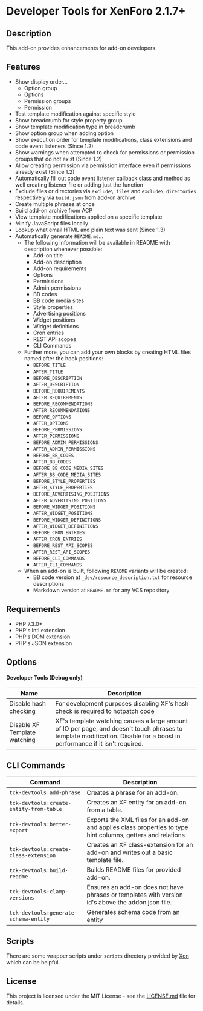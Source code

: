Developer Tools for XenForo 2.1.7+
==================================

Description
-----------

This add-on provides enhancements for add-on developers.

Features
--------

- Show display order... 
    - Option group
    - Options
    - Permission groups
    - Permission
- Test template modification against specific style
- Show breadcrumb for style property group
- Show template modification type in breadcrumb
- Show option group when adding option
- Show execution order for template modifications, class extensions and code event listeners (Since 1.2)
- Show warnings when attempted to check for permissions or permission groups that do not exist (Since 1.2)
- Allow creating permission via permission interface even if permissions already exist (Since 1.2)
- Automatically fill out code event listener callback class and method as well creating listener file or adding just the function
- Exclude files or directories via `exclude\_files` and `exclude\_directories` respectively via `build.json` from add-on archive
- Create multiple phrases at once
- Build add-on archive from ACP
- View template modifications applied on a specific template
- Minify JavaScript files locally
- Lookup what email HTML and plain text was sent (Since 1.3)
- Automatically generate `README.md`... 
    - The following information will be available in README with description whenever possible: 
        - Add-on title
        - Add-on description
        - Add-on requirements
        - Options
        - Permissions
        - Admin permissions
        - BB codes
        - BB code media sites
        - Style properties
        - Advertising positions
        - Widget positions
        - Widget definitions
        - Cron entries
        - REST API scopes
        - CLI Commands
    - Further more, you can add your own blocks by creating HTML files named after the hook positions: 
        - `BEFORE_TITLE`
        - `AFTER_TITLE`
        - `BEFORE_DESCRIPTION`
        - `AFTER_DESCRIPTION`
        - `BEFORE_REQUIREMENTS`
        - `AFTER_REQUIREMENTS`
        - `BEFORE_RECOMMENDATIONS`
        - `AFTER_RECOMMENDATIONS`
        - `BEFORE_OPTIONS`
        - `AFTER_OPTIONS`
        - `BEFORE_PERMISSIONS`
        - `AFTER_PERMISSIONS`
        - `BEFORE_ADMIN_PERMISSIONS`
        - `AFTER_ADMIN_PERMISSIONS`
        - `BEFORE_BB_CODES`
        - `AFTER_BB_CODES`
        - `BEFORE_BB_CODE_MEDIA_SITES`
        - `AFTER_BB_CODE_MEDIA_SITES`
        - `BEFORE_STYLE_PROPERTIES`
        - `AFTER_STYLE_PROPERTIES`
        - `BEFORE_ADVERTISING_POSITIONS`
        - `AFTER_ADVERTISING_POSITIONS`
        - `BEFORE_WIDGET_POSITIONS`
        - `AFTER_WIDGET_POSITIONS`
        - `BEFORE_WIDGET_DEFINITIONS`
        - `AFTER_WIDGET_DEFINITIONS`
        - `BEFORE_CRON_ENTRIES`
        - `AFTER_CRON_ENTRIES`
        - `BEFORE_REST_API_SCOPES`
        - `AFTER_REST_API_SCOPES`
        - `BEFORE_CLI_COMMANDS`
        - `AFTER_CLI_COMMANDS`
    - When an add-on is built, following `README` variants will be created: 
        - BB code version at `_dev/resource_description.txt` for resource descriptions
        - Markdown version at `README.md` for any VCS repository

Requirements
------------

- PHP 7.3.0+
- PHP's Intl extension
- PHP's DOM extension
- PHP's JSON extension

Options
-------

#### Developer Tools (Debug only)

| Name | Description |
|---|---|
| Disable hash checking | For development purposes disabling XF's hash check is required to hotpatch code |
| Disable XF Template watching | XF's template watching causes a large amount of IO per page, and doesn't touch phrases to template modification. Disable for a boost in performance if it isn't required. |

CLI Commands
------------

| Command | Description |
|---|---|
| `tck-devtools:add-phrase` | Creates a phrase for an add-on. |
| `tck-devtools:create-entity-from-table` | Creates an XF entity for an add-on from a table. |
| `tck-devtools:better-export` | Exports the XML files for an add-on and applies class properties to type hint columns, getters and relations |
| `tck-devtools:create-class-extension` | Creates an XF class-extension for an add-on and writes out a basic template file. |
| `tck-devtools:build-readme` | Builds README files for provided add-on. |
| `tck-devtools:clamp-versions` | Ensures an add-on does not have phrases or templates with version id's above the addon.json file. |
| `tck-devtools:generate-schema-entity` | Generates schema code from an entity |

Scripts
-------

There are some wrapper scripts under `scripts` directory provided by [Xon](https://xenforo.com/community/members/xon.71874/) which can be helpful.

License
-------

This project is licensed under the MIT License - see the [LICENSE.md](https://github.com/ticktackk/DeveloperToolsForXF2/blob/master/LICENSE.md) file for details.